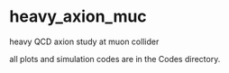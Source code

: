 # heavy_axion_muc
heavy QCD axion study at muon collider

all plots and simulation codes are in the Codes directory.